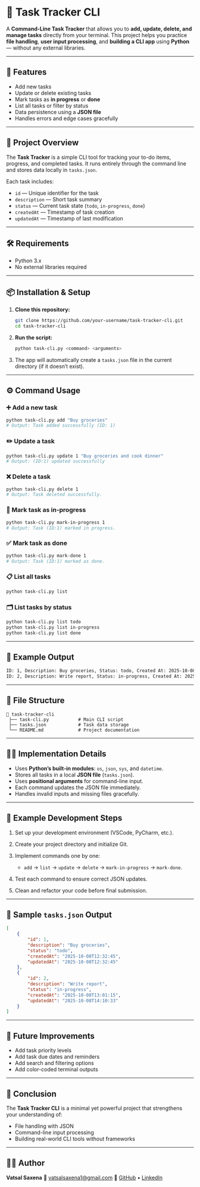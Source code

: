 # 🧾 Task Tracker CLI

A **Command-Line Task Tracker** that allows you to **add, update, delete, and manage tasks** directly from your terminal.
This project helps you practice **file handling**, **user input processing**, and **building a CLI app** using **Python** — without any external libraries.

---

## 🚀 Features

* Add new tasks
* Update or delete existing tasks
* Mark tasks as **in progress** or **done**
* List all tasks or filter by status
* Data persistence using a **JSON file**
* Handles errors and edge cases gracefully

---

## 🧠 Project Overview

The **Task Tracker** is a simple CLI tool for tracking your to-do items, progress, and completed tasks.
It runs entirely through the command line and stores data locally in `tasks.json`.

Each task includes:

* `id` — Unique identifier for the task
* `description` — Short task summary
* `status` — Current task state (`todo`, `in-progress`, `done`)
* `createdAt` — Timestamp of task creation
* `updatedAt` — Timestamp of last modification

---

## 🛠️ Requirements

* Python 3.x
* No external libraries required

---

## 📦 Installation & Setup

1. **Clone this repository:**

   ```bash
   git clone https://github.com/your-username/task-tracker-cli.git
   cd task-tracker-cli
   ```

2. **Run the script:**

   ```bash
   python task-cli.py <command> <arguments>
   ```

3. The app will automatically create a `tasks.json` file in the current directory (if it doesn’t exist).

---

## ⚙️ Command Usage

### ➕ Add a new task

```bash
python task-cli.py add "Buy groceries"
# Output: Task added successfully (ID: 1)
```

### ✏️ Update a task

```bash
python task-cli.py update 1 "Buy groceries and cook dinner"
# Output: (ID:1) updated successfully
```

### ❌ Delete a task

```bash
python task-cli.py delete 1
# Output: Task deleted successfully.
```

### 🔄 Mark task as in-progress

```bash
python task-cli.py mark-in-progress 1
# Output: Task (ID:1) marked in progress.
```

### ✅ Mark task as done

```bash
python task-cli.py mark-done 1
# Output: Task (ID:1) marked as done.
```

### 📋 List all tasks

```bash
python task-cli.py list
```

### 🗂️ List tasks by status

```bash
python task-cli.py list todo
python task-cli.py list in-progress
python task-cli.py list done
```

---

## 🧪 Example Output

```bash
ID: 1, Description: Buy groceries, Status: todo, Created At: 2025-10-08T12:32:45, Updated At: 2025-10-08T12:32:45
ID: 2, Description: Write report, Status: in-progress, Created At: 2025-10-08T13:01:15, Updated At: 2025-10-08T14:10:33
```

---

## 🧩 File Structure

```
📂 task-tracker-cli
 ├── task-cli.py           # Main CLI script
 ├── tasks.json            # Task data storage
 └── README.md             # Project documentation
```

---

## 🧑‍💻 Implementation Details

* Uses **Python’s built-in modules**: `os`, `json`, `sys`, and `datetime`.
* Stores all tasks in a local **JSON file** (`tasks.json`).
* Uses **positional arguments** for command-line input.
* Each command updates the JSON file immediately.
* Handles invalid inputs and missing files gracefully.

---

## 🧪 Example Development Steps

1. Set up your development environment (VSCode, PyCharm, etc.).
2. Create your project directory and initialize Git.
3. Implement commands one by one:

   * `add` → `list` → `update` → `delete` → `mark-in-progress` → `mark-done`.
4. Test each command to ensure correct JSON updates.
5. Clean and refactor your code before final submission.

---

## 📄 Sample `tasks.json` Output

```json
[
    {
        "id": 1,
        "description": "Buy groceries",
        "status": "todo",
        "createdAt": "2025-10-08T12:32:45",
        "updatedAt": "2025-10-08T12:32:45"
    },
    {
        "id": 2,
        "description": "Write report",
        "status": "in-progress",
        "createdAt": "2025-10-08T13:01:15",
        "updatedAt": "2025-10-08T14:10:33"
    }
]
```

---

## 🧫 Future Improvements

* Add task priority levels
* Add task due dates and reminders
* Add search and filtering options
* Add color-coded terminal outputs

---

## 🏁 Conclusion

The **Task Tracker CLI** is a minimal yet powerful project that strengthens your understanding of:

* File handling with JSON
* Command-line input processing
* Building real-world CLI tools without frameworks

---

## 👨‍💻 Author

**Vatsal Saxena**
📧 [vatsalsaxena1@gmail.com](mailto:vatsalsaxena1@gmail.com)
🔗 [GitHub](https://github.com/Vatssss) • [LinkedIn](https://www.linkedin.com/in/vatsal-saxena-10mar04/)
